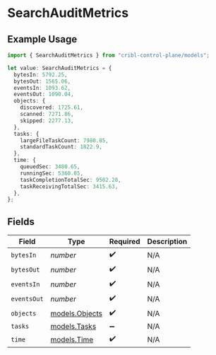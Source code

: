 # SearchAuditMetrics

## Example Usage

```typescript
import { SearchAuditMetrics } from "cribl-control-plane/models";

let value: SearchAuditMetrics = {
  bytesIn: 5792.25,
  bytesOut: 1565.06,
  eventsIn: 1093.62,
  eventsOut: 1090.04,
  objects: {
    discovered: 1725.61,
    scanned: 7271.86,
    skipped: 2277.13,
  },
  tasks: {
    largeFileTaskCount: 7980.85,
    standardTaskCount: 1822.9,
  },
  time: {
    queuedSec: 3480.65,
    runningSec: 5360.85,
    taskCompletionTotalSec: 9502.28,
    taskReceivingTotalSec: 3415.63,
  },
};
```

## Fields

| Field                                  | Type                                   | Required                               | Description                            |
| -------------------------------------- | -------------------------------------- | -------------------------------------- | -------------------------------------- |
| `bytesIn`                              | *number*                               | :heavy_check_mark:                     | N/A                                    |
| `bytesOut`                             | *number*                               | :heavy_check_mark:                     | N/A                                    |
| `eventsIn`                             | *number*                               | :heavy_check_mark:                     | N/A                                    |
| `eventsOut`                            | *number*                               | :heavy_check_mark:                     | N/A                                    |
| `objects`                              | [models.Objects](../models/objects.md) | :heavy_check_mark:                     | N/A                                    |
| `tasks`                                | [models.Tasks](../models/tasks.md)     | :heavy_minus_sign:                     | N/A                                    |
| `time`                                 | [models.Time](../models/time.md)       | :heavy_check_mark:                     | N/A                                    |